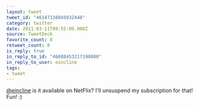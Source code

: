 ```yaml
---
layout: tweet
tweet_id: "46147138845032448"
category: twitter
date: 2011-03-11T09:55:09.000Z
source: TweetDeck
favorite_count: 0
retweet_count: 0
is_reply: true
in_reply_to_id: "46088453217198080"
in_reply_to_user: eincline
tags:
- tweet
---
```


[@eincline](https://twitter.com/@eincline) is it available on NetFlix? I'll unsuspend my subscription for that! Fun! :)
